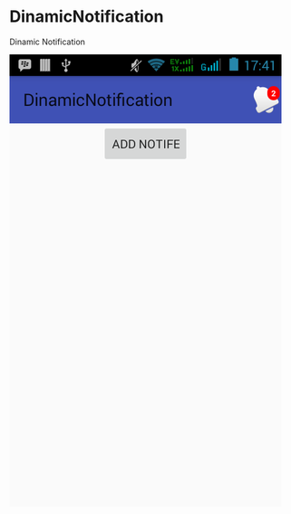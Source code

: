 # DinamicNotification
Dinamic Notification

<img src="https://github.com/ar-android/DinamicNotification/raw/master/screenshoot.png" alt="Dinamic Notifications" />
